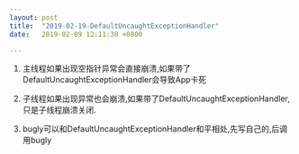 ```yaml
---
layout: post
title:  "2019-02-19-DefaultUncaughtExceptionHandler"
date:   2019-02-09 12:11:30 +0800

---
```



1. 主线程如果出现空指针异常会直接崩溃,如果带了DefaultUncaughtExceptionHandler会导致App卡死

2. 子线程如果出现异常也会崩溃,如果带了DefaultUncaughtExceptionHandler,只是子线程崩溃关闭.

3. bugly可以和DefaultUncaughtExceptionHandler和平相处,先写自己的,后调用bugly






